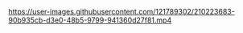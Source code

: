 

https://user-images.githubusercontent.com/121789302/210223683-90b935cb-d3e0-48b5-9799-941360d27f81.mp4

